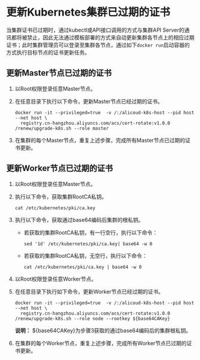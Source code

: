 # 更新Kubernetes集群已过期的证书

当集群证书已过期时，通过kubectl或API接口调用的方式与集群API Server的通讯都将被禁止，因此无法通过模板部署的方式来自动更新集群各节点上的相应过期证书；此时集群管理员可以登录至集群各节点，通过如下`docker run`启动容器的方式执行目标节点的证书更新任务。

## 更新Master节点已过期的证书

1.  以Root权限登录任意Master节点。

2.  在任意目录下执行以下命令，更新Master节点已经过期的证书。

    ```
    docker run -it --privileged=true  -v /:/alicoud-k8s-host --pid host --net host \
      registry.cn-hangzhou.aliyuncs.com/acs/cert-rotate:v1.0.0 /renew/upgrade-k8s.sh --role master
    ```

3.  在集群的每个Master节点，重复上述步骤，完成所有Master节点已过期的证书更新。


## 更新Worker节点已过期的证书

1.  以Root权限登录任意Master节点。

2.  执行以下命令，获取集群RootCA私钥。

    ```
    cat /etc/kubernetes/pki/ca.key
    ```

3.  执行以下命令，获取通过base64编码后集群的根私钥。

    -   若获取的集群RootCA私钥，有一行空行，执行以下命令：

        ```
        sed '1d' /etc/kubernetes/pki/ca.key| base64 -w 0
        ```

    -   若获取的集群RootCA私钥，无空行，执行以下命令：

        ```
        cat /etc/kubernetes/pki/ca.key | base64 -w 0
        ```

4.  以Root权限登录任意Worker节点。

5.  在任意目录下执行如下命令，更新Worker节点已经过期的证书。

    ```
    docker run -it --privileged=true  -v /:/alicoud-k8s-host --pid host --net host \
      registry.cn-hangzhou.aliyuncs.com/acs/cert-rotate:v1.0.0 /renew/upgrade-k8s.sh --role node --rootkey ${base64CAKey}
    ```

    **说明：** $\{base64CAKey\}为步骤3获取的通过base64编码后的集群根私钥。

6.  在集群的每个Worker节点，重复上述步骤，完成所有Worker节点已过期的证书更新。


